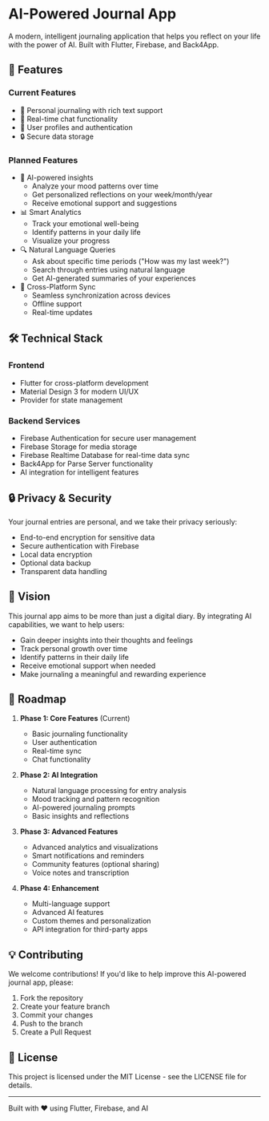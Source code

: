 # AI-Powered Journal App

A modern, intelligent journaling application that helps you reflect on your life with the power of AI. Built with Flutter, Firebase, and Back4App.

## 🌟 Features

### Current Features

- 📝 Personal journaling with rich text support
- 💬 Real-time chat functionality
- 👤 User profiles and authentication
- 🔒 Secure data storage

### Planned Features

- 🤖 AI-powered insights
  - Analyze your mood patterns over time
  - Get personalized reflections on your week/month/year
  - Receive emotional support and suggestions
- 📊 Smart Analytics
  - Track your emotional well-being
  - Identify patterns in your daily life
  - Visualize your progress
- 🔍 Natural Language Queries
  - Ask about specific time periods ("How was my last week?")
  - Search through entries using natural language
  - Get AI-generated summaries of your experiences
- 📱 Cross-Platform Sync
  - Seamless synchronization across devices
  - Offline support
  - Real-time updates

## 🛠️ Technical Stack

### Frontend

- Flutter for cross-platform development
- Material Design 3 for modern UI/UX
- Provider for state management

### Backend Services

- Firebase Authentication for secure user management
- Firebase Storage for media storage
- Firebase Realtime Database for real-time data sync
- Back4App for Parse Server functionality
- AI integration for intelligent features

## 🔒 Privacy & Security

Your journal entries are personal, and we take their privacy seriously:

- End-to-end encryption for sensitive data
- Secure authentication with Firebase
- Local data encryption
- Optional data backup
- Transparent data handling

## 🎯 Vision

This journal app aims to be more than just a digital diary. By integrating AI capabilities, we want to help users:

- Gain deeper insights into their thoughts and feelings
- Track personal growth over time
- Identify patterns in their daily life
- Receive emotional support when needed
- Make journaling a meaningful and rewarding experience

## 🚀 Roadmap

1. **Phase 1: Core Features** (Current)
   - Basic journaling functionality
   - User authentication
   - Real-time sync
   - Chat functionality

2. **Phase 2: AI Integration**
   - Natural language processing for entry analysis
   - Mood tracking and pattern recognition
   - AI-powered journaling prompts
   - Basic insights and reflections

3. **Phase 3: Advanced Features**
   - Advanced analytics and visualizations
   - Smart notifications and reminders
   - Community features (optional sharing)
   - Voice notes and transcription

4. **Phase 4: Enhancement**
   - Multi-language support
   - Advanced AI features
   - Custom themes and personalization
   - API integration for third-party apps

## 💡 Contributing

We welcome contributions! If you'd like to help improve this AI-powered journal app, please:

1. Fork the repository
2. Create your feature branch
3. Commit your changes
4. Push to the branch
5. Create a Pull Request

## 📄 License

This project is licensed under the MIT License - see the LICENSE file for details.

---

Built with ❤️ using Flutter, Firebase, and AI
